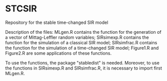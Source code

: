 # STCSIR
Repository for the stable time-changed SIR model

Description of the files:
MLgen.R contains the function for the generation of a vector of Mittag-Leffler random variables;
SIRsimexp.R contains the function for the simulation of a classical SIR model;
SIRsimfrac.R contains the function for the simulation of a time-changed SIR model;
Figure1.R and Figure2.R are some applications of these functions.

To use the functions, the package "stabledist" is needed. Moreover, to use the functions in SIRsimexp.R and SIRsimfrac.R, it is necessary to import first MLgen.R.
